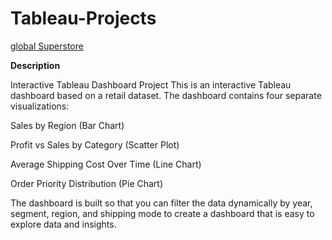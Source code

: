 # Tableau-Projects
[global Superstore](https://public.tableau.com/app/profile/dianne.broomfield.carter/viz/GlobalSuperstore_17417040355210/Dashboard1)



**Description**


Interactive Tableau Dashboard Project
This is an interactive Tableau dashboard based on a retail dataset. The dashboard contains four separate visualizations:


Sales by Region (Bar Chart)


Profit vs Sales by Category (Scatter Plot)


Average Shipping Cost Over Time (Line Chart)


Order Priority Distribution (Pie Chart)


The dashboard is built so that you can filter the data dynamically by year, segment, region, and shipping mode to create a dashboard that is easy to explore data and insights.
